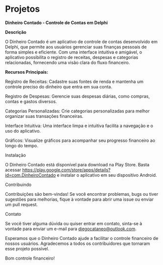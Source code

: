 # Projetos

<b>Dinheiro Contado - Controle de Contas em Delphi</b>

<b>Descrição</b>

O Dinheiro Contado é um aplicativo de controle de contas desenvolvido em Delphi, que permite aos usuários gerenciar suas finanças pessoais de forma simples e eficiente. Com uma interface intuitiva e amigável, o aplicativo possibilita o registro de receitas, despesas e categorias relacionadas, fornecendo uma visão clara do fluxo financeiro.

<b>Recursos Principais:</b>

Registro de Receitas: Cadastre suas fontes de renda e mantenha um controle preciso do dinheiro que entra em sua conta.

Registro de Despesas: Gerencie suas despesas diárias, como compras, contas e gastos diversos.

Categorias Personalizadas: Crie categorias personalizadas para melhor organizar suas transações financeiras.

Interface Intuitiva: Uma interface limpa e intuitiva facilita a navegação e o uso do aplicativo.

Gráficos: Visualize gráficos para acompanhar seu progresso financeiro ao longo do tempo.

Instalação

O Dinheiro Contado está disponível para download na Play Store. Basta acessar https://play.google.com/store/apps/details?id=com.DinheiroContado e instalar o aplicativo em seu dispositivo Android.

Contribuindo

Contribuições são bem-vindas! Se você encontrar problemas, bugs ou tiver sugestões para melhorias, fique à vontade para abrir uma issue ou enviar um pull request.

Contato

Se você tiver alguma dúvida ou quiser entrar em contato, sinta-se à vontade para enviar um e-mail para diegocataneo@outlook.com.

Esperamos que o Dinheiro Contado ajude a facilitar o controle financeiro de nossos usuários. Agradecemos a todos os contribuidores que tornaram esse projeto possível.

Bom controle financeiro!
